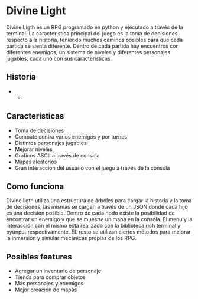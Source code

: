 # Divine Light

Divine Ligth es un RPG programado en python y ejecutado a través de la terminal. 
La caracteristica principal del juego es la toma de decisiones respecto a la historia, teniendo muchos caminos posibles para que cada partida se sienta diferente. Dentro de cada partida hay encuentros con diferentes enemigos, un sistema de niveles y diferentes personajes jugables, cada uno con sus caracteristicas.

## Historia
- - 

## Caracteristicas 

- Toma de decisiones
- Combate contra varios enemigos y por turnos
- Distintos personajes jugables
- Mejorar niveles
- Graficos ASCII a través de consola
- Mapas aleatorios
- Gran interaccion del usuario con el juego a través de la consola

 ## Como funciona

 DIvine ligth utiliza una estructura de árboles para cargar la historia y la toma de decisiones, las mismas se cargan a través de un JSON donde cada hijo es una decisión posible. Dentro de cada nodo existe la posibilidad de encontrar un enemigo y que se muestre un mapa en la consola. 
 El menu y la interacción con el mismo esta realizado con la biblioteca rich terminal y pyunput respectivamente. EL resto se utilizan ciertos métodos para mejorar la inmersión y simular mecánicas propias de los RPG.

 ## Posibles features
 - Agregar un inventario de personaje
 - Tienda para comprar objetos
 - Más personajes y enemigos
 - Mejor creación de mapas